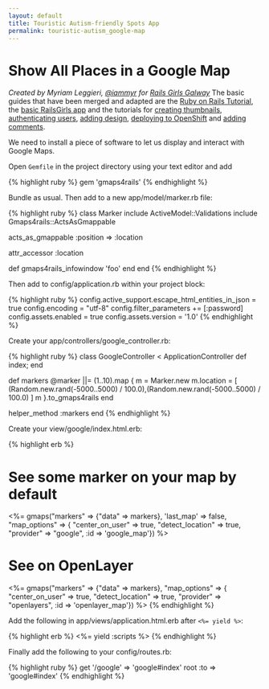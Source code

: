 ```yaml
---
layout: default
title: Touristic Autism-friendly Spots App
permalink: touristic-autism_google-map
---
```


# Show All Places in a Google Map

*Created by Myriam Leggieri, [@iammyr](https://twitter.com/iammyr)*
*for [Rails Girls Galway](https://github.com/RailsGirlsGalway)*
The basic guides that have been merged and adapted are the [Ruby on Rails Tutorial](http://www.railstutorial.org/book), the [basic RailsGirls app](http://guides.railsgirls.com/app/) and the tutorials for [creating thumbnails](http://guides.railsgirls.com/thumbnails), [authenticating users](http://guides.railsgirls.com/devise/), [adding design](http://guides.railsgirls.com/design), [deploying to OpenShift](http://guides.railsgirls.com/openshift/) and [adding comments](http://guides.railsgirls.com/commenting).

We need to install a piece of software to let us display and interact with Google Maps.

Open `Gemfile` in the project directory using your text editor and add

{% highlight ruby %}
gem 'gmaps4rails'
{% endhighlight %}

Bundle as usual. Then add to a new app/model/marker.rb file:

{% highlight ruby %}
class Marker
  include ActiveModel::Validations
  include Gmaps4rails::ActsAsGmappable

  acts_as_gmappable :position => :location

  attr_accessor :location

  def gmaps4rails_infowindow
    'foo'
  end
end
{% endhighlight %}

Then add to config/application.rb within your project block:

{% highlight ruby %}
config.active_support.escape_html_entities_in_json = true
config.encoding = "utf-8"
config.filter_parameters += [:password]
config.assets.enabled = true
config.assets.version = '1.0'
{% endhighlight %}

Create your app/controllers/google_controller.rb:

{% highlight ruby %}
class GoogleController < ApplicationController
  def index; end

  def markers
    @marker ||= (1..10).map {
      m = Marker.new
      m.location = [ (Random.new.rand(-5000..5000) / 100.0),(Random.new.rand(-5000..5000) / 100.0) ]
      m
    }.to_gmaps4rails
  end

  helper_method :markers
end
{% endhighlight %}

Create your view/google/index.html.erb:

{% highlight erb %}
<h1>See some marker on your map by default</h1>
<div class="google_map"></div>
<%= gmaps("markers" => {"data" => markers},
          'last_map' => false,
          "map_options" => {
            "center_on_user" => true,
            "detect_location" => true,
            "provider" => "google", :id => 'google_map'}) %>

<h1>See on OpenLayer</h1>
<div class="openlayer_map"></div>

<%= gmaps("markers" => {"data" => markers},
          "map_options" => {
  "center_on_user" => true,
  "detect_location" => true,
  "provider" => "openlayers", :id => 'openlayer_map'}) %>
{% endhighlight %}

Add the following in app/views/application.html.erb after `<%= yield %>`:

{% highlight erb %}
<%= yield :scripts %>
{% endhighlight %}

Finally add the following to your config/routes.rb:

{% highlight ruby %}
get '/google' => 'google#index'
root :to => 'google#index'
{% endhighlight %}
